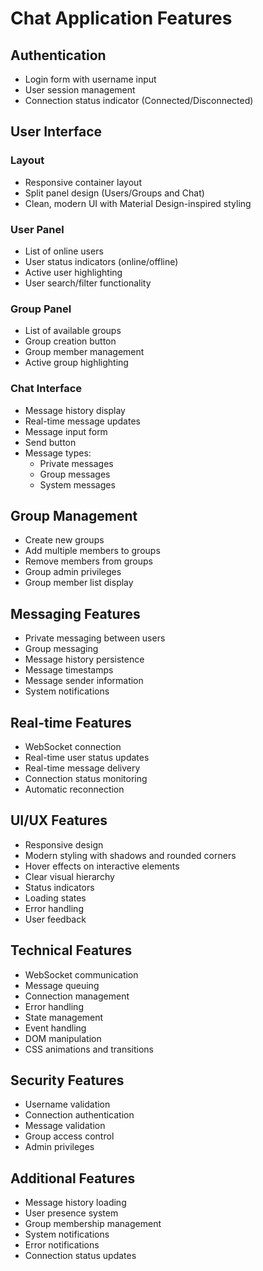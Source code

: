 # Chat Application Features

## Authentication
- Login form with username input
- User session management
- Connection status indicator (Connected/Disconnected)

## User Interface
### Layout
- Responsive container layout
- Split panel design (Users/Groups and Chat)
- Clean, modern UI with Material Design-inspired styling

### User Panel
- List of online users
- User status indicators (online/offline)
- Active user highlighting
- User search/filter functionality

### Group Panel
- List of available groups
- Group creation button
- Group member management
- Active group highlighting

### Chat Interface
- Message history display
- Real-time message updates
- Message input form
- Send button
- Message types:
  - Private messages
  - Group messages
  - System messages

## Group Management
- Create new groups
- Add multiple members to groups
- Remove members from groups
- Group admin privileges
- Group member list display

## Messaging Features
- Private messaging between users
- Group messaging
- Message history persistence
- Message timestamps
- Message sender information
- System notifications

## Real-time Features
- WebSocket connection
- Real-time user status updates
- Real-time message delivery
- Connection status monitoring
- Automatic reconnection

## UI/UX Features
- Responsive design
- Modern styling with shadows and rounded corners
- Hover effects on interactive elements
- Clear visual hierarchy
- Status indicators
- Loading states
- Error handling
- User feedback

## Technical Features
- WebSocket communication
- Message queuing
- Connection management
- Error handling
- State management
- Event handling
- DOM manipulation
- CSS animations and transitions

## Security Features
- Username validation
- Connection authentication
- Message validation
- Group access control
- Admin privileges

## Additional Features
- Message history loading
- User presence system
- Group membership management
- System notifications
- Error notifications
- Connection status updates 